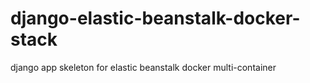 # django-elastic-beanstalk-docker-stack
django app skeleton for elastic beanstalk docker multi-container  
